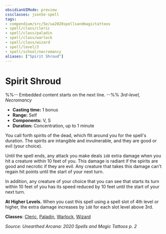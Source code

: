 ```yaml
---
obsidianUIMode: preview
cssclasses: json5e-spell
tags:
- compendium/src/5e/ua2020spellsandmagictattoos
- spell/class/cleric
- spell/class/paladin
- spell/class/warlock
- spell/class/wizard
- spell/level/3
- spell/school/necromancy
aliases: ["Spirit Shroud"]
---
```

# Spirit Shroud
%%-- Embedded content starts on the next line. --%%
*3rd-level, Necromancy*  

- **Casting time:** 1 bonus
- **Range:** Self
- **Components:** V, S
- **Duration:** Concentration, up to 1 minute

You call forth spirits of the dead, which flit around you for the spell's duration. The spirits are intangible and invulnerable, and they are good or evil (your choice).

Until the spell ends, any attack you make deals `1d8` extra damage when you hit a creature within 10 feet of you. This damage is radiant if the spirits are good and necrotic if they are evil. Any creature that takes this damage can't regain hit points until the start of your next turn.

In addition, any creature of your choice that you can see that starts its turn within 10 feet of you has its speed reduced by 10 feet until the start of your next turn.

**At Higher Levels.** When you cast this spell using a spell slot of 4th level or higher, the extra damage increases by `1d8` for each slot level above 3rd.

**Classes**: [Cleric](/Systems/5e/classes/cleric.md), [Paladin](/Systems/5e/classes/paladin.md), [Warlock](/Systems/5e/classes/warlock.md), [Wizard](/Systems/5e/classes/wizard.md)

*Source: Unearthed Arcana: 2020 Spells and Magic Tattoos p. 2*